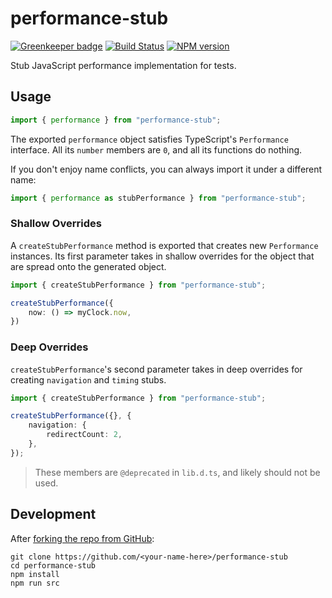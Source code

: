 # performance-stub
[![Greenkeeper badge](https://badges.greenkeeper.io/joshuakgoldberg/performance-stub.svg)](https://greenkeeper.io/)
[![Build Status](https://travis-ci.org/joshuakgoldberg/performance-stub.svg?branch=master)](https://travis-ci.org/joshuakgoldberg/performance-stub)
[![NPM version](https://badge.fury.io/js/performance-stub.svg)](http://badge.fury.io/js/performance-stub)

Stub JavaScript performance implementation for tests.

## Usage

```typescript
import { performance } from "performance-stub";
```

The exported `performance` object satisfies TypeScript's `Performance` interface.
All its `number` members are `0`, and all its functions do nothing.

If you don't enjoy name conflicts, you can always import it under a different name:

```typescript
import { performance as stubPerformance } from "performance-stub";
```

### Shallow Overrides

A `createStubPerformance` method is exported that creates new `Performance` instances.
Its first parameter takes in shallow overrides for the object that are spread onto the generated object.

```typescript
import { createStubPerformance } from "performance-stub";

createStubPerformance({
    now: () => myClock.now,
})
```

### Deep Overrides

`createStubPerformance`'s second parameter takes in deep overrides for creating `navigation` and `timing` stubs.

```typescript
import { createStubPerformance } from "performance-stub";

createStubPerformance({}, {
    navigation: {
        redirectCount: 2,
    },
});
```

> These members are `@deprecated` in `lib.d.ts`, and likely should not be used.

## Development

After [forking the repo from GitHub](https://help.github.com/articles/fork-a-repo/):

```
git clone https://github.com/<your-name-here>/performance-stub
cd performance-stub
npm install
npm run src
```
